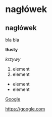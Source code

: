  # nagłówek
 ## nagłówek
  bla bla

  **tłusty**

  *krzywy*

  1. element
  2. element

  - element
  - element

  [Google](https://google.com)

  https://google.com